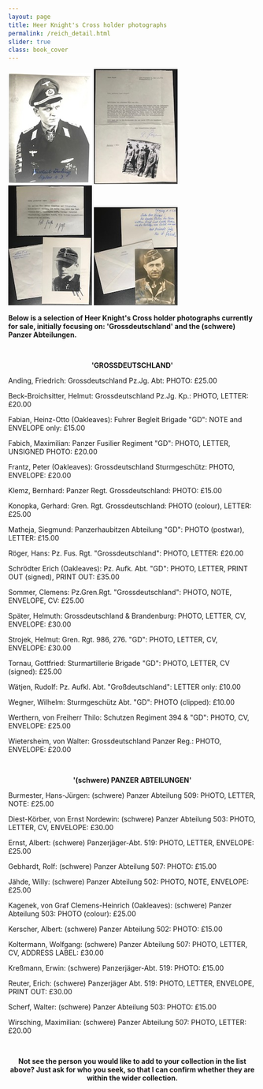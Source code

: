 ```yaml
---
layout: page
title: Heer Knight's Cross holder photographs
permalink: /reich_detail.html
slider: true
class: book_cover
---
```


<img src="./assets/Friedrich Anding.jpg" id="detail" class="center"/>
<img src="./assets/Hans Roger.jpg" id="detail" class="center"/>
<img src="./assets/Albert Ernst.jpg" id="detail" class="center"/>
<img src="./assets/Willy Jahde.jpg" id="detail" class="center"/>
<br />
<p><b>Below is a selection of Heer Knight's Cross holder photographs currently for sale, initially focusing on: 'Grossdeutschland' and the (schwere) Panzer Abteilungen.</b></p>
<br />
<p><b><center>'GROSSDEUTSCHLAND'</center></b></p>
<p>Anding,	Friedrich:	Grossdeutschland Pz.Jg. Abt:	  PHOTO: £25.00</p>
<p>Beck-Broichsitter,	Helmut: Grossdeutschland Pz.Jg. Kp.:   PHOTO, LETTER:	£20.00</p>
<p>Fabian,	Heinz-Otto (Oakleaves): Fuhrer Begleit Brigade "GD":	  NOTE and ENVELOPE only:	£15.00</p>
<p>Fabich,	Maximilian: Panzer Fusilier Regiment "GD":	  PHOTO, LETTER, UNSIGNED PHOTO: £20.00</p>
<p>Frantz,	Peter (Oakleaves): Grossdeutschland Sturmgeschütz:	  PHOTO, ENVELOPE: £20.00</p>
<p>Klemz,	Bernhard: Panzer Regt. Grossdeutschland:   PHOTO:	£15.00</p>
<p>Konopka,	Gerhard: Gren. Rgt. Grossdeutschland:	  PHOTO (colour), LETTER:	£25.00</p>
<p>Matheja,	Siegmund: Panzerhaubitzen Abteilung "GD":	  PHOTO (postwar), LETTER: £15.00</p>
<p>Röger,	Hans: Pz. Fus. Rgt. "Grossdeutschland":	  PHOTO, LETTER:	£20.00</p>
<p>Schrödter	Erich	(Oakleaves): Pz. Aufk. Abt. "GD":	  PHOTO, LETTER, PRINT OUT (signed), PRINT OUT:	£35.00</p>
<p>Sommer,	Clemens: Pz.Gren.Rgt. "Grossdeutschland":	  PHOTO, NOTE, ENVELOPE, CV:	£25.00</p>
<p>Später,	Helmuth: Grossdeutschland & Brandenburg:	  PHOTO, LETTER, CV, ENVELOPE:	£30.00</p>
<p>Strojek,	Helmut: Gren. Rgt. 986, 276. "GD":	  PHOTO, LETTER, CV, ENVELOPE:	£30.00</p>
<p>Tornau,	Gottfried: Sturmartillerie Brigade "GD":	  PHOTO, LETTER, CV (signed):	£25.00</p>
<p>Wätjen,	Rudolf: Pz. Aufkl. Abt. "Großdeutschland":	  LETTER only: £10.00</p>
<p>Wegner,	Wilhelm: Sturmgeschütz Abt. "GD":	  PHOTO (clipped):	£10.00</p>
<p>Werthern, von	Freiherr Thilo: Schutzen Regiment 394 & "GD":	  PHOTO, CV, ENVELOPE:	£25.00</p>
<p>Wietersheim, von	Walter: Grossdeutschland Panzer Reg.:   PHOTO, ENVELOPE:	£20.00</p>
<br />
<p><b><center>'(schwere) PANZER ABTEILUNGEN'</center></b></p>
<p>Burmester,	Hans-Jürgen: (schwere) Panzer Abteilung 509:	  PHOTO, LETTER, NOTE: £25.00</p>
<p>Diest-Körber, von	Ernst Nordewin: (schwere) Panzer Abteilung 503:	  PHOTO, LETTER, CV, ENVELOPE: £30.00</p>
<p>Ernst,	Albert: (schwere) Panzerjäger-Abt. 519:	  PHOTO, LETTER, ENVELOPE: £25.00</p>
<p>Gebhardt,	Rolf: (schwere) Panzer Abteilung 507:	  PHOTO: £15.00</p>
<p>Jähde,	Willy: (schwere) Panzer Abteilung 502:   PHOTO, NOTE, ENVELOPE:	£25.00</p>
<p>Kagenek, von	Graf Clemens-Heinrich	(Oakleaves): (schwere) Panzer Abteilung 503:	  PHOTO (colour): £25.00</p>
<p>Kerscher,	Albert: (schwere) Panzer Abteilung 502:	  PHOTO: £15.00</p>
<p>Koltermann,	Wolfgang: (schwere) Panzer Abteilung 507:	  PHOTO, LETTER, CV, ADDRESS LABEL:	£30.00</p>
<p>Kreßmann,	Erwin: (schwere) Panzerjäger-Abt. 519:	  PHOTO:	£15.00</p>
<p>Reuter,	Erich: (schwere) Panzerjäger Abt. 519:	  PHOTO, LETTER, ENVELOPE, PRINT OUT:	£30.00</p>
<p>Scherf,	Walter: (schwere) Panzer Abteilung 503:	  PHOTO: £15.00</p>
<p>Wirsching,	Maximilian: (schwere) Panzer Abteilung 507:	  PHOTO, LETTER: £20.00</p>
<br />
<p><b><center>Not see the person you would like to add to your collection in the list above? Just ask for who you seek, so that I can confirm whether they are within the wider collection.</center></b></p>
